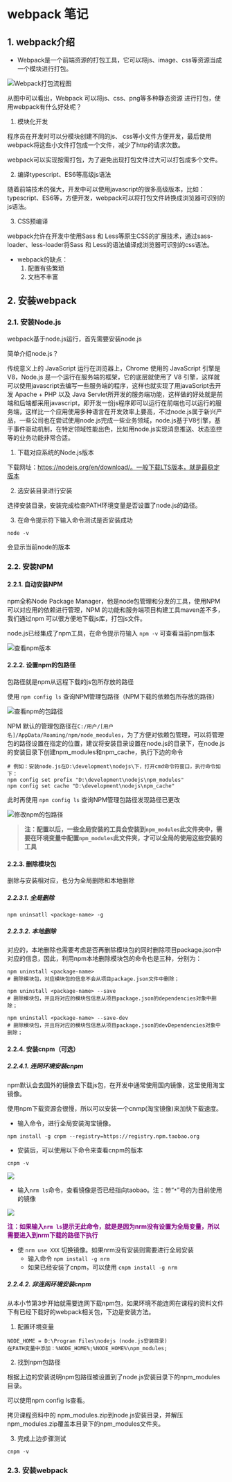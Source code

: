 # webpack 笔记

## 1. webpack介绍

- Webpack是一个前端资源的打包工具，它可以将js、image、css等资源当成一个模块进行打包。

![Webpack打包流程图](images/20190407112018870_21620.png)

从图中可以看出，Webpack 可以将js、css、png等多种静态资源 进行打包，使用webpack有什么好处呢？

1. 模块化开发

程序员在开发时可以分模块创建不同的js、 css等小文件方便开发，最后使用webpack将这些小文件打包成一个文件，减少了http的请求次数。

webpack可以实现按需打包，为了避免出现打包文件过大可以打包成多个文件。

2. 编译typescript、ES6等高级js语法

随着前端技术的强大，开发中可以使用javascript的很多高级版本，比如：typescript、ES6等，方便开发，webpack可以将打包文件转换成浏览器可识别的js语法。

3. CSS预编译

webpack允许在开发中使用Sass 和 Less等原生CSS的扩展技术，通过sass-loader、less-loader将Sass 和 Less的语法编译成浏览器可识别的css语法。

- webpack的缺点：
    1. 配置有些繁琐
    2. 文档不丰富

## 2. 安装webpack
### 2.1. 安装Node.js

webpack基于node.js运行，首先需要安装node.js

简单介绍node.js？

传统意义上的 JavaScript 运行在浏览器上，Chrome 使用的 JavaScript 引擎是 V8，Node.js 是一个运行在服务端的框架，它的底层就使用了 V8 引擎，这样就可以使用javascript去编写一些服务端的程序，这样也就实现了用javaScript去开发 Apache + PHP 以及 Java Servlet所开发的服务端功能，这样做的好处就是前端和后端都采用javascript，即开发一份js程序即可以运行在前端也可以运行的服务端，这样比一个应用使用多种语言在开发效率上要高，不过node.js属于新兴产品，一些公司也在尝试使用node.js完成一些业务领域，node.js基于V8引擎，基于事件驱动机制，在特定领域性能出色，比如用node.js实现消息推送、状态监控等的业务功能非常合适。

1. 下载对应系统的Node.js版本

下载网址：https://nodejs.org/en/download/。一般下载LTS版本，就是最稳定版本

2. 选安装目录进行安装

选择安装目录，安装完成检查PATH环境变量是否设置了node.js的路径。

3. 在命令提示符下输入命令测试是否安装成功

```shell
node -v
```

会显示当前node的版本

### 2.2. 安装NPM
#### 2.2.1. 自动安装NPM

npm全称Node Package Manager，他是node包管理和分发的工具，使用NPM可以对应用的依赖进行管理，NPM 的功能和服务端项目构建工具maven差不多，我们通过npm 可以很方便地下载js库，打包js文件。

node.js已经集成了npm工具，在命令提示符输入 `npm -v` 可查看当前npm版本

![查看npm版本](images/20190407112957021_10443.png)

#### 2.2.2. 设置npm的包路径

包路径就是npm从远程下载的js包所存放的路径

使用 `npm config ls` 查询NPM管理包路径（NPM下载的依赖包所存放的路径）

![查看npm的包路径](images/20190407113058584_2892.png)

NPM 默认的管理包路径在`C:/用户/[用户名]/AppData/Roaming/npm/node_meodules`，为了方便对依赖包管理，可以将管理包的路径设置在指定的位置，建议将安装目录设置在node.js的目录下，在node.js的安装目录下创建npm_modules和npm_cache，执行下边的命令

```shell
# 例如：安装node.js在D:\development\nodejs\下，打开cmd命令符窗口，执行命令如下：
npm config set prefix "D:\development\nodejs\npm_modules"
npm config set cache "D:\development\nodejs\npm_cache"
```

此时再使用 `npm config ls` 查询NPM管理包路径发现路径已更改

![修改npm的包路径](images/20190407113555370_19177.png)

> **注：配置以后，一些全局安装的工具会安装到`npm_modules`此文件夹中，需要在环境变量中配置`npm_modules`此文件夹，才可以全局的使用这些安装的工具**

#### 2.2.3. 删除模块包

删除与安装相对应，也分为全局删除和本地删除

##### 2.2.3.1. 全局删除

```shell
npm uninsatll <package-name> -g
```

##### 2.2.3.2. 本地删除

对应的，本地删除也需要考虑是否再删除模块包的同时删除项目package.json中对应的信息，因此，利用npm本地删除模块包的命令也是三种，分别为：

```shell
npm uninstall <package-name>
# 删除模块包，对应模块包的信息不会从项目package.json文件中删除；

npm uninstall <package-name> --save
# 删除模块包，并且将对应的模块包信息从项目package.json的dependencies对象中删除；

npm uninstall <package-name> --save-dev
# 删除模块包，并且将对应的模块包信息从项目package.json的devDependencies对象中删除；
```

#### 2.2.4. 安装cnpm（可选）
##### 2.2.4.1. 连网环境安装cnpm

npm默认会去国外的镜像去下载js包，在开发中通常使用国内镜像，这里使用淘宝镜像。

使用npm下载资源会很慢，所以可以安装一个cnmp(淘宝镜像)来加快下载速度。

- 输入命令，进行全局安装淘宝镜像。

```shell
npm install -g cnpm --registry=https://registry.npm.taobao.org
```

- 安装后，可以使用以下命令来查看cnpm的版本

```shell
cnpm -v
```

![](images/20190407114452257_11321.png)

- 输入`nrm ls`命令，查看镜像是否已经指向taobao。注：带“`*`”号的为目前使用的镜像

![](images/20190407121130122_18022.png)

<font color="purple">**注：如果输入`nrm ls`提示无此命令，就是是因为nrm没有设置为全局变量，所以需要进入到nrm下载的路径下执行**</font>

- 使 `nrm use XXX` 切换镜像。如果nrm没有安装则需要进行全局安装
    - 输入命令 `npm install -g nrm`
    - 如果已经安装了cnpm，可以使用 `cnpm install -g nrm`

##### 2.2.4.2. 非连网环境安装cnpm

从本小节第3步开始就需要连网下载npm包，如果环境不能连网在课程的资料文件下有已经下载好的webpack相关包，下边是安装方法。

1. 配置环境变量

```
NODE_HOME = D:\Program Files\nodejs (node.js安装目录)
在PATH变量中添加：%NODE_HOME%;%NODE_HOME%\npm_modules;
```

2. 找到npm包路径

根据上边的安装说明npm包路径被设置到了node.js安装目录下的npm_modules目录。

可以使用npm config ls查看。

拷贝课程资料中的 npm_modules.zip到node.js安装目录，并解压npm_modules.zip覆盖本目录下的npm_modules文件夹。

3. 完成上边步骤测试

```shell
cnpm -v
```

### 2.3. 安装webpack





